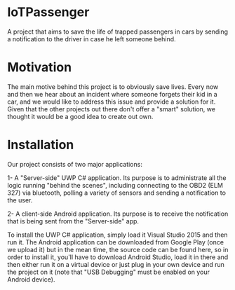 # IoTPassenger
A project that aims to save the life of trapped passengers in cars by sending a notification to the driver in case he left someone behind.

# Motivation

The main motive behind this project is to obviously save lives. Every now and then we hear about an incident where someone forgets their kid in a car, and we would like to address this issue and provide a solution for it. Given that the other projects out there don't offer a "smart" solution, we thought it would be a good idea to create out own.

# Installation

Our project consists of two major applications:

1- A "Server-side" UWP C# application. Its purpose is to administrate all the logic running "behind the scenes", including connecting to the OBD2 (ELM 327) via bluetooth, polling a variety of sensors and sending a notification to the user. 

2- A client-side Android application. Its purpose is to receive the notification that is being sent from the "Server-side" app.

To install the UWP C# application, simply load it Visual Studio 2015 and then run it.
The Android application can be downloaded from Google Play (once we upload it) but in the mean time, the source code can be found here, so in order to install it, you'll have to download Android Studio, load it in there and then either run it on a virtual device or just plug in your own device and run the project on it (note that "USB Debugging" must be enabled on your Android device).

